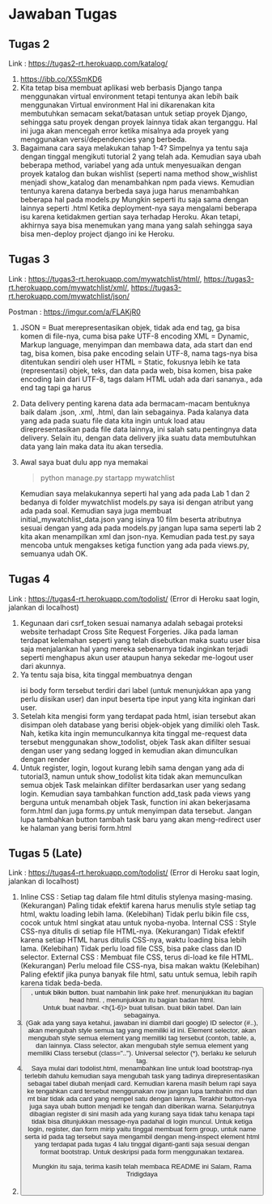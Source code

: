 # Jawaban Tugas

## Tugas 2
Link : https://tugas2-rt.herokuapp.com/katalog/

1. https://ibb.co/X5SmKD6
2. Kita tetap bisa membuat aplikasi web berbasis Django tanpa menggunakan virtual environment tetapi tentunya akan lebih baik menggunakan Virtual environment
   Hal ini dikarenakan kita membutuhkan semacam sekat/batasan untuk setiap proyek Django, sehingga satu proyek dengan proyek lainnya tidak akan terganggu. Hal
   ini juga akan mencegah error ketika misalnya ada proyek yang menggunakan versi/dependencies yang berbeda.
3. Bagaimana cara saya melakukan tahap 1-4? Simpelnya ya tentu saja dengan tinggal mengikuti tutorial 2 yang telah ada. Kemudian saya ubah beberapa method, variabel
   yang ada untuk menyesuaikan dengan proyek katalog dan bukan wishlist (seperti nama method show_wishlist menjadi show_katalog dan menambahkan npm pada views. 
   Kemudian tentunya karena datanya berbeda saya juga harus menambahkan beberapa hal pada models.py Mungkin seperti itu saja sama dengan lainnya seperti .html
   Ketika deployment-nya saya mengalami  beberapa isu karena ketidakmen gertian saya terhadap Heroku. Akan tetapi, akhirnya saya bisa menemukan yang mana yang salah 
   sehingga saya bisa men-deploy project django ini ke Heroku.
   
## Tugas 3
Link : https://tugas3-rt.herokuapp.com/mywatchlist/html/, https://tugas3-rt.herokuapp.com/mywatchlist/xml/, https://tugas3-rt.herokuapp.com/mywatchlist/json/

Postman : https://imgur.com/a/FLAKjR0

1. JSON = Buat merepresentasikan objek, tidak ada end tag, ga bisa komen di file-nya, cuma bisa pake UTF-8 encoding
   XML = Dynamic, Markup language, menyimpan dan membawa data, ada start dan end tag, bisa komen, bisa pake encoding selain UTF-8, nama tags-nya bisa ditentukan                sendiri oleh user
   HTML = Static, fokusnya lebih ke tata (representasi) objek, teks, dan data pada web, bisa komen, bisa pake encoding lain dari UTF-8, tags 
          dalam HTML udah ada dari sananya., ada end tag tapi ga harus
2. Data delivery penting karena data ada bermacam-macam bentuknya baik dalam .json, .xml, .html, dan lain sebagainya. Pada kalanya data yang ada pada suatu file data      kita ingin untuk load atau direpresentasikan pada file data lainnya, ini salah satu pentingnya data delivery. Selain itu, dengan data delivery jika suatu data          membutuhkan data yang lain maka data itu akan tersedia.
3. Awal saya buat dulu app nya memakai 
   > python manage.py startapp mywatchlist
   
   Kemudian saya melakukannya seperti hal yang ada pada Lab 1 dan 2 bedanya di folder mywatchlist models.py saya isi dengan atribut yang ada pada soal. Kemudian saya      juga membuat initial_mywatchlist_data.json yang isinya 10 film beserta atributnya sesuai dengan yang ada pada models.py jangan lupa sama seperti lab 2 kita akan        menampilkan xml dan json-nya. Kemudian pada test.py saya mencoba untuk mengakses ketiga function yang ada pada views.py, semuanya udah OK. 
  
## Tugas 4
Link : https://tugas4-rt.herokuapp.com/todolist/ (Error di Heroku saat login, jalankan di localhost)
1. Kegunaan dari csrf_token sesuai namanya adalah sebagai proteksi website terhadapt Cross Site Request Forgeries. Jika pada laman terdapat kelemahan seperti yang        telah disebutkan maka suatu user bisa saja menjalankan hal yang mereka sebenarnya tidak inginkan terjadi seperti menghapus akun user ataupun hanya sekedar me-logout    user dari akunnya.
2. Ya tentu saja bisa, kita tinggal membuatnya dengan <form></form> isi body form tersebut terdiri dari label (untuk menunjukkan apa yang perlu diisikan user) dan        input beserta tipe input yang kita inginkan dari user.
3. Setelah kita mengisi form yang terdapat pada html, isian tersebut akan disimpan oleh database yang berisi objek-objek yang dimiliki oleh Task. Nah, ketika kita        ingin memunculkannya kita tinggal me-request data tersebut menggunakan show_todolist, objek Task akan difilter sesuai dengan user yang sedang logged in kemudian        akan dimunculkan dengan render
4. Untuk register, login, logout kurang lebih sama dengan yang ada di tutorial3, namun untuk show_todolist kita tidak akan memunculkan semua objek Task melainkan          difilter berdasarkan user yang sedang login. Kemudian saya tambahkan function add_task pada views yang berguna untuk menambah objek Task, function ini akan            bekerjasama form.html dan juga forms.py untuk menyimpan data tersebut. Jangan lupa tambahkan button tambah task baru yang akan meng-redirect user ke halaman yang      berisi form.html

## Tugas 5 (Late)
Link : https://tugas4-rt.herokuapp.com/todolist/ (Error di Heroku saat login, jalankan di localhost)

1. Inline CSS : Setiap tag dalam file html ditulis stylenya masing-masing. (Kekurangan) Paling tidak efektif karena harus menulis style setiap tag html, waktu loading                 lebih lama. (Kelebihan) Tidak perlu bikin file css, cocok untuk html singkat atau untuk nyoba-nyoba.
   Internal CSS : Style CSS-nya ditulis di setiap file HTML-nya. (Kekurangan) Tidak efektif karena setiap HTML harus ditulis CSS-nya, waktu loading bisa lebih lama.                     (Kelebihan) Tidak perlu load file CSS, bisa pake class dan ID selector.
   External CSS : Membuat file CSS, terus di-load ke file HTML. (Kekurangan) Perlu meload file CSS-nya, bisa makan waktu (Kelebihan) Paling efektif jika punya banyak                     file html, satu untuk semua, lebih rapih karena tidak beda-beda.
2. <button>, untuk bikin button. <a> buat nambahin link pake href. <head> menunjukkan itu bagian head html. <body>, menunjukkan itu bagian badan html. <nav> Untuk buat navbar. <h(1-6)> buat tulisan. <table> buat bikin tabel. Dan lain sebagainya.
3. (Gak ada yang saya ketahui, jawaban ini diambil dari google) ID selector (#..), akan mengubah style semua tag yang memiliki id ini. Element selector, akan mengubah style semua element yang memiliki tag tersebut (contoh, table, a, dan lainnya. Class selector, akan mengubah style semua element yang memiliki Class tersebut (class=".."). Universal selector (*), berlaku ke seluruh tag.
4. Saya mulai dari todolist.html, menambahkan line untuk load bootstrap-nya terlebih dahulu kemudian saya mengubah task yang tadinya direpresentasikan sebagai tabel      diubah menjadi card. Kemudian karena masih belum rapi saya ke tengahkan card tersebut menggunakan row jangan lupa tambahin md dan mt biar tidak ada card yang nempel    satu dengan lainnya. Terakhir button-nya juga saya ubah button menjadi ke tengah dan diberikan warna. Selanjutnya dibagian register di sini masih ada yang kurang      saya tidak tahu kenapa tapi tidak bisa ditunjukkan message-nya padahal di login muncul. Untuk ketiga login, register, dan form mirip yaitu tinggal membuat form        group, untuk name serta id pada tag tersebut saya mengambil dengan meng-inspect element html yang terdapat pada tugas 4 lalu tinggal diganti-ganti saja sesuai          dengan format bootstrap. Untuk deskripsi pada form menggunakan textarea.

Mungkin itu saja, terima kasih telah membaca README ini
Salam,
Rama Tridigdaya
